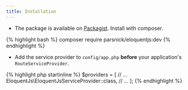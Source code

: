 ```yaml
---
title: Installation
---
```


* The package is available on [Packagist](https://packagist.org/packages/parsnick/eloquentjs). Install with composer.

<div class="ui segment terminal sample">
    <div class="ui right corner label"></div>
{% highlight bash %}
composer require parsnick/eloquentjs:dev
{% endhighlight %}
</div>

* Add the service provider to `config/app.php` **before** your application's `RouteServiceProvider`.

<div class="ui segment php sample">
    <div class="ui right corner label"></div>
{% highlight php startinline %}
$providers = [
    // ...
    EloquentJs\EloquentJsServiceProvider::class,
    // ...
];
{% endhighlight %}
</div>
